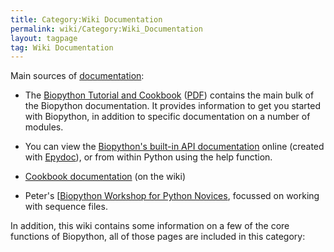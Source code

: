 ```yaml
---
title: Category:Wiki Documentation
permalink: wiki/Category:Wiki_Documentation
layout: tagpage
tag: Wiki Documentation
---
```


Main sources of [documentation](documentation "wikilink"):

-   The [Biopython Tutorial and
    Cookbook](http://biopython.org/DIST/docs/tutorial/Tutorial.html)
    ([PDF](http://biopython.org/DIST/docs/tutorial/Tutorial.pdf))
    contains the main bulk of the Biopython documentation. It provides
    information to get you started with Biopython, in addition to
    specific documentation on a number of modules.

<!-- -->

-   You can view the [Biopython's built-in API
    documentation](http://biopython.org/DIST/docs/api) online (created
    with [Epydoc](http://epydoc.sourceforge.net/)), or from within
    Python using the help function.

<!-- -->

-   [Cookbook documentation](Category%3ACookbook "wikilink") (on
    the wiki)

<!-- -->

-   Peter's \[[Biopython Workshop for Python
    Novices](https://github.com/peterjc/biopython_workshop), focussed on
    working with sequence files.

In addition, this wiki contains some information on a few of the core
functions of Biopython, all of those pages are included in this
category:
